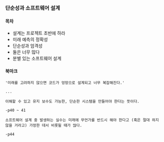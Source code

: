 ### 단순성과 소프트웨어 설계

#### 목차

- 설계는 프로젝트 초반에 하라
- 미래 예측의 정확성
- 단순성과 엄격성
- 둘은 너무 많다
- 분별 있는 소프트웨어 설계

#### 북마크

```
'미래를 고려하지 않으면 코드가 엉망으로 설계되고 너무 복잡해진다.'

...

이해할 수 있고 유지 보수도 가능한, 단순한 시스템을 만들어야 한다는 뜻이다.

-p40 ~ 41
```

```
소프트웨어 설계 중 발생하는 실수는 미래에 무언가를 반드시 해야 한다고 (혹은 절대 하지 않을 거라고) 가정한 데서 비롯될 때가 많다.

-p44
```